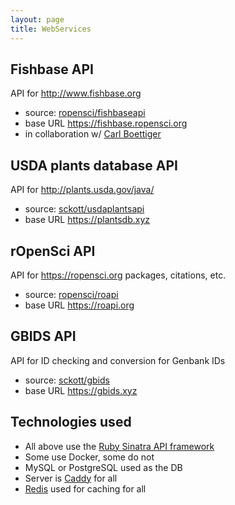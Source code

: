 ```yaml
---
layout: page
title: WebServices
---
```


## Fishbase API

API for <http://www.fishbase.org>

* source: [ropensci/fishbaseapi](https://github.com/ropensci/fishbaseapi)
* base URL <https://fishbase.ropensci.org>
* in collaboration w/ [Carl Boettiger][cboettig]

## USDA plants database API

API for <http://plants.usda.gov/java/>

* source: [sckott/usdaplantsapi](https://github.com/sckott/usdaplantsapi)
* base URL <https://plantsdb.xyz>

## rOpenSci API

API for <https://ropensci.org> packages, citations, etc.

* source: [ropensci/roapi](https://github.com/ropensci/roapi)
* base URL <https://roapi.org>

## GBIDS API

API for ID checking and conversion for Genbank IDs

* source: [sckott/gbids](https://github.com/sckott/gbids)
* base URL <https://gbids.xyz>

## Technologies used

* All above use the [Ruby Sinatra API framework](http://www.sinatrarb.com)
* Some use Docker, some do not
* MySQL or PostgreSQL used as the DB
* Server is [Caddy](https://caddyserver.com/) for all
* [Redis](http://redis.io/) used for caching for all

[cboettig]: https://github.com/cboettig/
